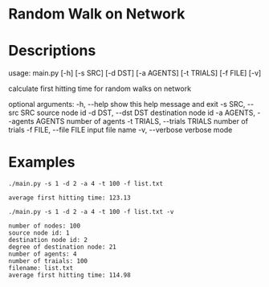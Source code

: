 # Random Walk on Network

# Descriptions
usage: main.py [-h] [-s SRC] [-d DST] [-a AGENTS] [-t TRIALS] [-f FILE] [-v]

calculate first hitting time for random walks on network

optional arguments:
  -h, --help            show this help message and exit
  -s SRC, --src SRC     source node id
  -d DST, --dst DST     destination node id
  -a AGENTS, --agents AGENTS
                        number of agents
  -t TRIALS, --trials TRIALS
                        number of trials
  -f FILE, --file FILE  input file name
  -v, --verbose         verbose mode

# Examples
`./main.py -s 1 -d 2 -a 4 -t 100 -f list.txt`
```
average first hitting time: 123.13
```
`./main.py -s 1 -d 2 -a 4 -t 100 -f list.txt -v`
```
number of nodes: 100
source node id: 1
destination node id: 2
degree of destination node: 21
number of agents: 4
number of traials: 100
filename: list.txt
average first hitting time: 114.98
```
